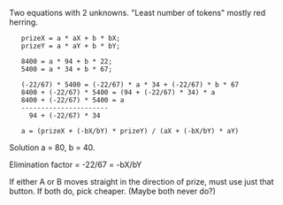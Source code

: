 Two equations with 2 unknowns. "Least number of tokens" mostly red herring.

```
   prizeX = a * aX + b * bX;
   prizeY = a * aY + b * bY;

   8400 = a * 94 + b * 22;
   5400 = a * 34 + b * 67;

   (-22/67) * 5400 = (-22/67) * a * 34 + (-22/67) * b * 67
   8400 + (-22/67) * 5400 = (94 + (-22/67) * 34) * a
   8400 + (-22/67) * 5400 = a
   ----------------------
     94 + (-22/67) * 34

   a = (prizeX + (-bX/bY) * prizeY) / (aX + (-bX/bY) * aY)
```

Solution a = 80, b = 40.

Elimination factor = -22/67 = -bX/bY

If either A or B moves straight in the direction of prize, must use just that
button. If both do, pick cheaper. (Maybe both never do?)
